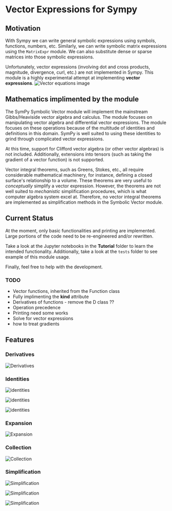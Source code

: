 # Vector Expressions for Sympy

## Motivation

With Sympy we can write general symbolic expressions using symbols, functions, numbers, etc. Similarly, we can write symbolic matrix expressions using the `MatrixExpr` module. We can also substitute dense or sparse matrices into those symbolic expressions.

Unfortunately, vector expressions (involving dot and cross products, magnitude, divergence, curl, etc.) are not implemented in Sympy. This module is a highly experimental attempt at implementing **vector expressions**. 
![Vector equations image](imgs/img-1.png)

## Mathematics implimented by the module

The SymPy Symbolic Vector module will implement the mainstream Gibbs/Heaviside vector algebra and calculus.  The module focuses on manipulating vector algebra and differential vector expressions.  The module focuses on these operations because of the multitude of identities and definitions in this domain.  SymPy is well suited to using these identities to grind through complicated vector expressions.
	
At this time, support for Clifford vector algebra (or other vector algebras) is not included.  Additionally, extensions into tensors (such as taking the gradient of a vector function) is not supported.  
	
Vector integral theorems, such as Greens, Stokes, etc., all require considerable mathematical machinery, for instance, defining a closed surface's relationship to a volume. These theorems are very useful to *conceptually* simplify a vector expression. However, the theorems are not well suited to *mechanistic* simplification procedures, which is what computer algebra system excel at.  Therefore, no vector integral theorems are implemented as simplification methods in the Symbolic Vector module.

## Current Status

At the moment, only basic functionalities and printing are implemented. Large portions of the code need to be re-engineered and/or rewritten.

Take a look at the Jupyter notebooks in the **Tutorial** folder to learn the intended functionality. Additionally, take a look at the `tests` folder to see example of this module usage.

Finally, feel free to help with the development.

### TODO

* Vector functions, inherited from the Function class
* Fully implimenting the **kind** attribute
* Derivatives of functions  - remove the D class ??
* Operation precedence
* Printing need some works
* Solve for vector expressions
* how to treat gradients

## Features

### Derivatives

![Derivatives](imgs/img-9.png)

### Identities

![identities](imgs/img-2.png)

![identities](imgs/img-3.png)

![identities](imgs/img-10.png)

### Expansion

![Expansion](imgs/img-4.png)

### Collection

![Collection](imgs/img-5.png)

### Simplification

![Simplification](imgs/img-6.png)

![Simplification](imgs/img-7.png)

![Simplification](imgs/img-8.png)

